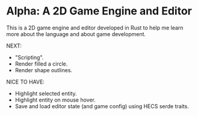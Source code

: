 # Alpha: A 2D Game Engine and Editor

This is a 2D game engine and editor developed in Rust to help me learn more about the language and about game development.

NEXT:
- "Scripting".
- Render filled a circle.
- Render shape outlines.

NICE TO HAVE:
- Highlight selected entity.
- Highlight entity on mouse hover.
- Save and load editor state (and game config) using HECS serde traits.

